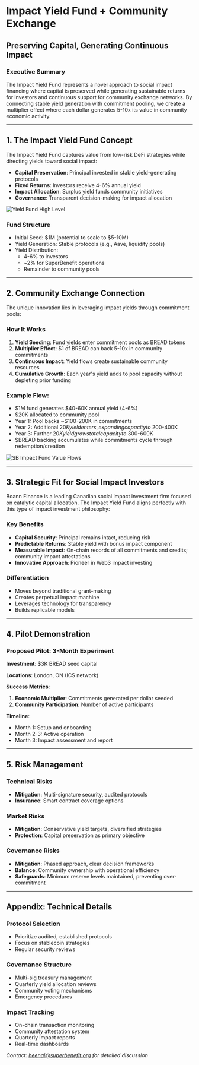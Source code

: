 # Impact Yield Fund + Community Exchange
## Preserving Capital, Generating Continuous Impact

### Executive Summary

The Impact Yield Fund represents a novel approach to social impact financing where capital is preserved while generating sustainable returns for investors and continuous support for community exchange networks. By connecting stable yield generation with commitment pooling, we create a multiplier effect where each dollar generates 5-10x its value in community economic activity.

---

## 1. The Impact Yield Fund Concept

The Impact Yield Fund captures value from low-risk DeFi strategies while directing yields toward social impact:

- **Capital Preservation**: Principal invested in stable yield-generating protocols
- **Fixed Returns**: Investors receive 4-6% annual yield  
- **Impact Allocation**: Surplus yield funds community initiatives
- **Governance**: Transparent decision-making for impact allocation

![Yield Fund High Level](yield-fund-diagram.png)

### Fund Structure
- Initial Seed: $1M (potential to scale to $5-10M)
- Yield Generation: Stable protocols (e.g., Aave, liquidity pools)
- Yield Distribution:
  - 4-6% to investors
  - ~2% for SuperBenefit operations
  - Remainder to community pools

---

## 2. Community Exchange Connection

The unique innovation lies in leveraging impact yields through commitment pools:

### How It Works
1. **Yield Seeding**: Fund yields enter commitment pools as BREAD tokens
2. **Multiplier Effect**: $1 of BREAD can back 5-10x in community commitments
3. **Continuous Impact**: Yield flows create sustainable community resources
4. **Cumulative Growth**: Each year's yield adds to pool capacity without depleting prior funding

### Example Flow:
- $1M fund generates $40-60K annual yield (4-6%)
- $20K allocated to community pool
- Year 1: Pool backs ~$100-200K in commitments
- Year 2: Additional $20K yield enters, expanding capacity to ~$200-400K
- Year 3: Further $20K yield grows total capacity to ~$300-600K
- $BREAD backing accumulates while commitments cycle through redemption/creation

![SB Impact Fund Value Flows](superb-impact-fund-flows.png)

---

## 3. Strategic Fit for Social Impact Investors

Boann Finance is a leading Canadian social impact investment firm focused on catalytic capital allocation. The Impact Yield Fund aligns perfectly with this type of impact investment philosophy:

### Key Benefits
- **Capital Security**: Principal remains intact, reducing risk
- **Predictable Returns**: Stable yield with bonus impact component
- **Measurable Impact**: On-chain records of all commitments and credits; community impact attestations
- **Innovative Approach**: Pioneer in Web3 impact investing

### Differentiation
- Moves beyond traditional grant-making
- Creates perpetual impact machine
- Leverages technology for transparency
- Builds replicable models

---

## 4. Pilot Demonstration

### Proposed Pilot: 3-Month Experiment

**Investment**: $3K BREAD seed capital

**Locations**: London, ON (ICS network)

**Success Metrics**:
1. **Economic Multiplier**: Commitments generated per dollar seeded
2. **Community Participation**: Number of active participants

**Timeline**:
- Month 1: Setup and onboarding
- Month 2-3: Active operation
- Month 3: Impact assessment and report

---

## 5. Risk Management

### Technical Risks
- **Mitigation**: Multi-signature security, audited protocols
- **Insurance**: Smart contract coverage options

### Market Risks  
- **Mitigation**: Conservative yield targets, diversified strategies
- **Protection**: Capital preservation as primary objective

### Governance Risks
- **Mitigation**: Phased approach, clear decision frameworks
- **Balance**: Community ownership with operational efficiency
- **Safeguards**: Minimum reserve levels maintained, preventing over-commitment

---

## Appendix: Technical Details

### Protocol Selection
- Prioritize audited, established protocols
- Focus on stablecoin strategies
- Regular security reviews

### Governance Structure
- Multi-sig treasury management
- Quarterly yield allocation reviews
- Community voting mechanisms
- Emergency procedures

### Impact Tracking
- On-chain transaction monitoring
- Community attestation system
- Quarterly impact reports
- Real-time dashboards

*Contact: heenal@superbenefit.org for detailed discussion*